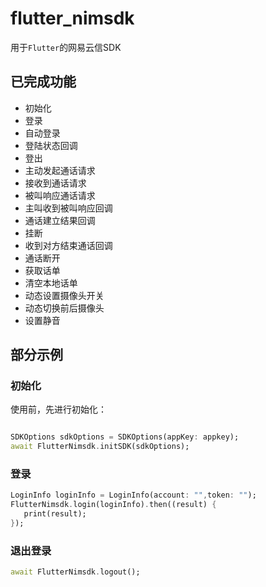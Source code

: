 # flutter_nimsdk
用于`Flutter`的网易云信SDK
    
    
## 已完成功能
* 初始化  
* 登录
* 自动登录
* 登陆状态回调
* 登出
* 主动发起通话请求
* 接收到通话请求
* 被叫响应通话请求
* 主叫收到被叫响应回调
* 通话建立结果回调
* 挂断
* 收到对方结束通话回调
* 通话断开
* 获取话单
* 清空本地话单
* 动态设置摄像头开关
* 动态切换前后摄像头
* 设置静音
 

## 部分示例

### 初始化

使用前，先进行初始化：
      
```dart 

SDKOptions sdkOptions = SDKOptions(appKey: appkey);
await FlutterNimsdk.initSDK(sdkOptions);

```


### 登录

```dart
LoginInfo loginInfo = LoginInfo(account: "",token: "");
FlutterNimsdk.login(loginInfo).then((result) {
   print(result);
});

```

### 退出登录

```dart
await FlutterNimsdk.logout();
```



